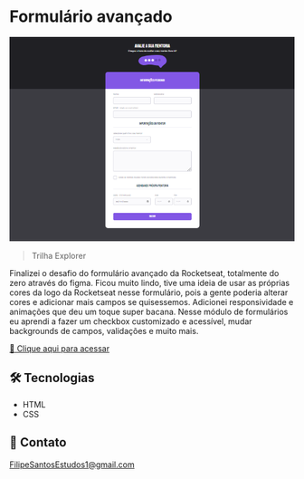 # Formulário avançado 

![preview](./.github/preview.png)

> Trilha Explorer

Finalizei o desafio do formulário avançado da Rocketseat, totalmente do zero através do figma. Ficou muito lindo, tive uma ideia de usar as próprias cores da logo da Rocketseat nesse formulário, pois a gente poderia alterar cores e adicionar mais campos se quisessemos. Adicionei responsividade e animações que deu um toque super bacana. Nesse módulo de formulários eu aprendi a fazer um checkbox customizado e acessível, mudar backgrounds de campos, validações e muito mais.

[🔗 Clique aqui para acessar](https://filipesantos07.github.io/Rocketseat-desafio-formulario-avancado/)

## 🛠️ Tecnologias

- HTML
- CSS

## 💛 Contato

FilipeSantosEstudos1@gmail.com